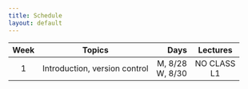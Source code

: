 ```yaml
---
title: Schedule
layout: default
---
```


| Week  | Topics                        | Days     | Lectures |
| :---: | :---:                         | ----:    | :---:    |
| 1     | Introduction, version control | M, 8/28<br>W, 8/30 | NO CLASS <br> L1 |

